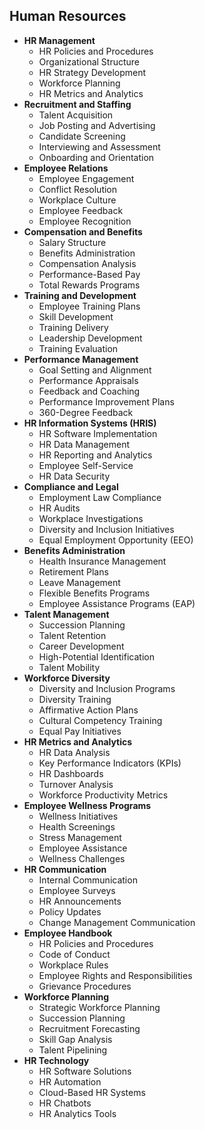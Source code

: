 
## **Human Resources**
  - **HR Management**
    - HR Policies and Procedures
    - Organizational Structure
    - HR Strategy Development
    - Workforce Planning
    - HR Metrics and Analytics
  - **Recruitment and Staffing**
    - Talent Acquisition
    - Job Posting and Advertising
    - Candidate Screening
    - Interviewing and Assessment
    - Onboarding and Orientation
  - **Employee Relations**
    - Employee Engagement
    - Conflict Resolution
    - Workplace Culture
    - Employee Feedback
    - Employee Recognition
  - **Compensation and Benefits**
    - Salary Structure
    - Benefits Administration
    - Compensation Analysis
    - Performance-Based Pay
    - Total Rewards Programs
  - **Training and Development**
    - Employee Training Plans
    - Skill Development
    - Training Delivery
    - Leadership Development
    - Training Evaluation
  - **Performance Management**
    - Goal Setting and Alignment
    - Performance Appraisals
    - Feedback and Coaching
    - Performance Improvement Plans
    - 360-Degree Feedback
  - **HR Information Systems (HRIS)**
    - HR Software Implementation
    - HR Data Management
    - HR Reporting and Analytics
    - Employee Self-Service
    - HR Data Security
  - **Compliance and Legal**
    - Employment Law Compliance
    - HR Audits
    - Workplace Investigations
    - Diversity and Inclusion Initiatives
    - Equal Employment Opportunity (EEO)
  - **Benefits Administration**
    - Health Insurance Management
    - Retirement Plans
    - Leave Management
    - Flexible Benefits Programs
    - Employee Assistance Programs (EAP)
  - **Talent Management**
    - Succession Planning
    - Talent Retention
    - Career Development
    - High-Potential Identification
    - Talent Mobility
  - **Workforce Diversity**
    - Diversity and Inclusion Programs
    - Diversity Training
    - Affirmative Action Plans
    - Cultural Competency Training
    - Equal Pay Initiatives
  - **HR Metrics and Analytics**
    - HR Data Analysis
    - Key Performance Indicators (KPIs)
    - HR Dashboards
    - Turnover Analysis
    - Workforce Productivity Metrics
  - **Employee Wellness Programs**
    - Wellness Initiatives
    - Health Screenings
    - Stress Management
    - Employee Assistance
    - Wellness Challenges
  - **HR Communication**
    - Internal Communication
    - Employee Surveys
    - HR Announcements
    - Policy Updates
    - Change Management Communication
  - **Employee Handbook**
    - HR Policies and Procedures
    - Code of Conduct
    - Workplace Rules
    - Employee Rights and Responsibilities
    - Grievance Procedures
  - **Workforce Planning**
    - Strategic Workforce Planning
    - Succession Planning
    - Recruitment Forecasting
    - Skill Gap Analysis
    - Talent Pipelining
  - **HR Technology**
    - HR Software Solutions
    - HR Automation
    - Cloud-Based HR Systems
    - HR Chatbots
    - HR Analytics Tools
